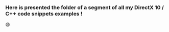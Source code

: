 ### Here is presented the folder of a segment of all my DirectX 10 / C++ code snippets examples !

:smile:
